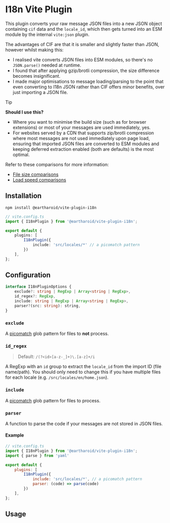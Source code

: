 # I18n Vite Plugin

This plugin converts your raw message JSON files into a new JSON object containing `cif` data and the `locale_id`,
which then gets turned into an ESM module by the internal `vite:json` plugin. 

The advantages of CIF are that it is smaller and slightly faster than JSON, however whilst making this:

- I realised vite converts JSON files into ESM modules, so there's no `JSON.parse()` needed at runtime.
- I found that after applying gzip/brotli compression, the size difference becomes insignificant.
- I made major optimisations to message loading/parsing to the point that even converting to I18n JSON rather than CIF offers minor benefits, over just importing a JSON file.

> [!TIP]
> **Should I use this?**
> 
> - Where you want to minimise the build size (such as for browser extensions) or most of your messages are used immediately, yes.
> - For websites served by a CDN that supports zip/brotli compression where most messages are not used immediately upon page load,
> ensuring that imported JSON files are converted to ESM modules and keeping deferred extraction enabled
> (both are defaults) is the most optimal.
>
> Refer to these comparisons for more information:
> - [File size comparisons](https://github.com/eartharoid/i18n/tree/main/packages/cif#file-sizes)
> - [Load speed comparisons](https://github.com/eartharoid/i18n/blob/main/README.md#benchmarks)

## Installation

```
npm install @eartharoid/vite-plugin-i18n
```

```ts
// vite.config.ts
import { I18nPlugin } from '@eartharoid/vite-plugin-i18n';

export default {
	plugins: [
		I18nPlugin({
			include: 'src/locales/*' // a picomatch pattern
		})
	],
};
```

## Configuration

```ts
interface I18nPluginOptions {
	exclude?: string | RegExp | Array<string | RegExp>,
	id_regex?: RegExp,
	include: string | RegExp | Array<string | RegExp>,
	parser?(src: string): string,
}
```

### `exclude`

A [picomatch](https://github.com/micromatch/picomatch#globbing-features) glob pattern for files to **not** process.

### `id_regex`

> Default: `/(?<id>[a-z-_]+)\.[a-z]+/i`

A RegExp with an `id` group to extract the `locale_id` from the import ID (file name/path).
You should only need to change this if you have multiple files for each locale (e.g. `/src/locales/en/home.json`).

### `include`

A [picomatch](https://github.com/micromatch/picomatch#globbing-features) glob pattern for files to process.

### `parser`

A function to parse the code if your messages are not stored in JSON files.

#### Example

```js
// vite.config.ts
import { I18nPlugin } from '@eartharoid/vite-plugin-i18n';
import { parse } from 'yaml'

export default {
	plugins: [
		I18nPlugin({
			include: 'src/locales/*', // a picomatch pattern
			parser: (code) => parse(code)
		})
	],
};
```

## Usage

<!-- ```ts
// import the extended class **from the plugin**
import { I18n } from '@eartharoid/vite-plugin-i18n';

const locale_id = 'en';
const i18n = new I18n();
const t = i18n.load(await import(`./locales/${locale_id}.json`)).createTranslator();
// ...
t('message.key');
``` -->